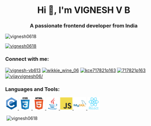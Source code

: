 <h1 align="center">Hi 👋, I'm VIGNESH V B</h1>
<h3 align="center">A passionate frontend developer from India</h3>

<p align="left"> <img src="https://komarev.com/ghpvc/?username=vignesh0618&label=Profile%20views&color=0e75b6&style=flat" alt="vignesh0618" /> </p>

<p align="left"> <a href="https://github.com/ryo-ma/github-profile-trophy"><img src="https://github-profile-trophy.vercel.app/?username=vignesh0618" alt="vignesh0618" /></a> </p>

<h3 align="left">Connect with me:</h3>
<p align="left">
<a href="https://linkedin.com/in/vignesh-vb613" target="blank"><img align="center" src="https://raw.githubusercontent.com/rahuldkjain/github-profile-readme-generator/master/src/images/icons/Social/linked-in-alt.svg" alt="vignesh-vb613" height="30" width="40" /></a>
<a href="https://instagram.com/wikkie_wine_06" target="blank"><img align="center" src="https://raw.githubusercontent.com/rahuldkjain/github-profile-readme-generator/master/src/images/icons/Social/instagram.svg" alt="wikkie_wine_06" height="30" width="40" /></a>
<a href="https://www.codechef.com/users/kce717821p163" target="blank"><img align="center" src="https://cdn.jsdelivr.net/npm/simple-icons@3.1.0/icons/codechef.svg" alt="kce717821p163" height="30" width="40" /></a>
<a href="https://www.hackerrank.com/717821p163" target="blank"><img align="center" src="https://raw.githubusercontent.com/rahuldkjain/github-profile-readme-generator/master/src/images/icons/Social/hackerrank.svg" alt="717821p163" height="30" width="40" /></a>
<a href="https://www.leetcode.com/vijayvignesh06/" target="blank"><img align="center" src="https://raw.githubusercontent.com/rahuldkjain/github-profile-readme-generator/master/src/images/icons/Social/leet-code.svg" alt="vijayvignesh06/" height="30" width="40" /></a>
</p>

<h3 align="left">Languages and Tools:</h3>
<p align="left"> <a href="https://www.cprogramming.com/" target="_blank" rel="noreferrer"> <img src="https://raw.githubusercontent.com/devicons/devicon/master/icons/c/c-original.svg" alt="c" width="40" height="40"/> </a> <a href="https://www.w3schools.com/css/" target="_blank" rel="noreferrer"> <img src="https://raw.githubusercontent.com/devicons/devicon/master/icons/css3/css3-original-wordmark.svg" alt="css3" width="40" height="40"/> </a> <a href="https://www.w3.org/html/" target="_blank" rel="noreferrer"> <img src="https://raw.githubusercontent.com/devicons/devicon/master/icons/html5/html5-original-wordmark.svg" alt="html5" width="40" height="40"/> </a> <a href="https://www.java.com" target="_blank" rel="noreferrer"> <img src="https://raw.githubusercontent.com/devicons/devicon/master/icons/java/java-original.svg" alt="java" width="40" height="40"/> </a> <a href="https://developer.mozilla.org/en-US/docs/Web/JavaScript" target="_blank" rel="noreferrer"> <img src="https://raw.githubusercontent.com/devicons/devicon/master/icons/javascript/javascript-original.svg" alt="javascript" width="40" height="40"/> </a> <a href="https://www.mysql.com/" target="_blank" rel="noreferrer"> <img src="https://raw.githubusercontent.com/devicons/devicon/master/icons/mysql/mysql-original-wordmark.svg" alt="mysql" width="40" height="40"/> </a> <a href="https://reactjs.org/" target="_blank" rel="noreferrer"> <img src="https://raw.githubusercontent.com/devicons/devicon/master/icons/react/react-original-wordmark.svg" alt="react" width="40" height="40"/> </a> </p>

<p>&nbsp;<img align="center" src="https://github-readme-stats.vercel.app/api?username=vignesh0618&show_icons=true&locale=en" alt="vignesh0618" /></p>
